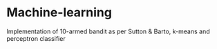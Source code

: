 # Machine-learning
Implementation of 10-armed bandit as per Sutton &amp; Barto, k-means and perceptron classifier

